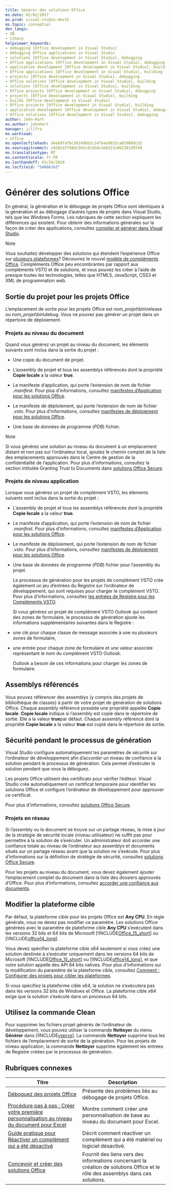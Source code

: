 ```yaml
---
title: Générer des solutions Office
ms.date: 02/02/2017
ms.prod: visual-studio-dev15
ms.topic: conceptual
dev_langs:
- VB
- CSharp
helpviewer_keywords:
- debugging [Office development in Visual Studio]
- debugging Office applications in Visual Studio
- solutions [Office development in Visual Studio], debugging
- Office applications [Office development in Visual Studio], debugging
- application development [Office development in Visual Studio], building
- Office applications [Office development in Visual Studio], building
- projects [Office development in Visual Studio], debugging
- Office solutions [Office development in Visual Studio], building
- solutions [Office development in Visual Studio], building
- Office projects [Office development in Visual Studio], debugging
- projects [Office development in Visual Studio], building
- builds [Office development in Visual Studio]
- Office projects [Office development in Visual Studio], building
- application development [Office development in Visual Studio], debugging
- Office solutions [Office development in Visual Studio], debugging
author: John-Hart
ms.author: johnhart
manager: jillfra
ms.workload:
- office
ms.openlocfilehash: d4ab9fafbc56149bb1c1476ae9632ca81988dcd3
ms.sourcegitcommit: c0202a77d4dc562cdc55dc2e6223c062281d9749
ms.translationtype: MT
ms.contentlocale: fr-FR
ms.lasthandoff: 01/24/2019
ms.locfileid: "54866163"
---
```

# <a name="build-office-solutions"></a>Générer des solutions Office
  En général, la génération et le débogage de projets Office sont identiques à la génération et au débogage d’autres types de projets dans Visual Studio, tels que les Windows Forms. Les rubriques de cette section expliquent les différences qui existent. Pour obtenir des informations générales sur la façon de créer des applications, consultez [compiler et générer dans Visual Studio](../ide/compiling-and-building-in-visual-studio.md).

> [!NOTE]
>  Vous souhaitez développer des solutions qui étendent l’expérience Office sur [plusieurs plateformes](https://dev.office.com/add-in-availability)? Découvrez le nouvel [modèle de compléments Office](https://dev.office.com/docs/add-ins/overview/office-add-ins). Compléments Office peu encombrantes par rapport aux compléments VSTO et de solutions, et vous pouvez les créer à l’aide de presque toutes les technologies, telles que HTML5, JavaScript, CSS3 et XML de programmation web.

## <a name="project-output-for-office-projects"></a>Sortie du projet pour les projets Office
 L’emplacement de sortie pour les projets Office est *nom_projet*\bin\release ou *nom_projet*\bin\debug. Vous ne pouvez pas générer un projet dans un répertoire de déploiement.

### <a name="document-level-projects"></a>Projets au niveau du document
 Quand vous générez un projet au niveau du document, les éléments suivants sont inclus dans la sortie du projet :

-   Une copie du document de projet.

-   L’assembly de projet et tous les assemblys référencés dont la propriété **Copie locale** a la valeur **true**.

-   Le manifeste d’application, qui porte l’extension de nom de fichier *.manifest*. Pour plus d’informations, consultez [manifestes d’Application pour les solutions Office](../vsto/application-manifests-for-office-solutions.md).

-   Le manifeste de déploiement, qui porte l’extension de nom de fichier *.vsto*. Pour plus d’informations, consultez [manifestes de déploiement pour les solutions Office](../vsto/deployment-manifests-for-office-solutions.md).

-   Une base de données de programme (*PDB*) fichier.

> [!NOTE]
>  Si vous générez une solution au niveau du document à un emplacement distant et non pas sur l’ordinateur local, ajoutez le chemin complet de la liste des emplacements approuvés dans le Centre de gestion de la confidentialité de l’application. Pour plus d’informations, consultez la section intitulée Granting Trust to Documents dans [solutions Office Secure](../vsto/securing-office-solutions.md).

### <a name="application-level-projects"></a>Projets de niveau application
 Lorsque vous générez un projet de complément VSTO, les éléments suivants sont inclus dans la sortie du projet :

- L’assembly de projet et tous les assemblys référencés dont la propriété **Copie locale** a la valeur **true**.

- Le manifeste d’application, qui porte l’extension de nom de fichier *.manifest*. Pour plus d’informations, consultez [manifestes d’Application pour les solutions Office](../vsto/application-manifests-for-office-solutions.md).

- Le manifeste de déploiement, qui porte l’extension de nom de fichier *.vsto*. Pour plus d’informations, consultez [manifestes de déploiement pour les solutions Office](../vsto/deployment-manifests-for-office-solutions.md).

- Une base de données de programme (*PDB*) fichier pour l’assembly du projet.

  Le processus de génération pour les projets de complément VSTO crée également un jeu d’entrées du Registre sur l’ordinateur de développement, qui sont requises pour charger le complément VSTO. Pour plus d’informations, consultez [les entrées de Registre pour les Compléments VSTO](../vsto/registry-entries-for-vsto-add-ins.md).

  Si vous générez un projet de complément VSTO Outlook qui contient des zones de formulaire, le processus de génération ajoute les informations supplémentaires suivantes dans le Registre :

- une clé pour chaque classe de message associée à une ou plusieurs zones de formulaire,

- une entrée pour chaque zone de formulaire et une valeur associée représentant le nom du complément VSTO Outlook.

  Outlook a besoin de ces informations pour charger les zones de formulaire.

## <a name="referenced-assemblies"></a>Assemblys référencés
 Vous pouvez référencer des assemblys (y compris des projets de bibliothèque de classes) à partir de votre projet de génération de solutions Office. Chaque assembly référencé possède une propriété appelée **Copie locale**. **Copie locale** indique si l’assembly est copié dans le répertoire de sortie. Elle a la valeur **true**par défaut. Chaque assembly référencé dont la propriété **Copie locale** a la valeur **true** est copié dans le répertoire de sortie.

## <a name="security-during-the-build-process"></a>Sécurité pendant le processus de génération
 Visual Studio configure automatiquement les paramètres de sécurité sur l’ordinateur de développement afin d’accorder un niveau de confiance à la solution pendant le processus de génération. Cela permet d’exécuter la solution pendant que vous la déboguez.

 Les projets Office utilisent des certificats pour vérifier l’éditeur. Visual Studio crée automatiquement un certificat temporaire pour identifier les solutions Office et configure l’ordinateur de développement pour approuver ce certificat.

 Pour plus d’informations, consultez [solutions Office Secure](../vsto/securing-office-solutions.md).

### <a name="network-projects"></a>Projets en réseau
 Si l’assembly ou le document se trouve sur un partage réseau, la mise à jour de la stratégie de sécurité locale (niveau utilisateur) ne suffit pas pour permettre à la solution de s’exécuter. Un administrateur doit accorder une confiance totale au niveau de l’ordinateur aux assemblys et documents situés sur un partage réseau avant que la solution ne s’exécute. Pour plus d’informations sur la définition de stratégie de sécurité, consultez [solutions Office Secure](../vsto/securing-office-solutions.md).

 Pour les projets au niveau du document, vous devez également ajouter l’emplacement complet du document dans la liste des dossiers approuvés d’Office. Pour plus d’informations, consultez [accorder une confiance aux documents](../vsto/granting-trust-to-documents.md).

## <a name="change-the-platform-target"></a>Modifier la plateforme cible
 Par défaut, la plateforme cible pour les projets Office est **Any CPU**. En règle générale, vous ne devez pas modifier ce paramètre. Les solutions Office générées avec le paramètre de plateforme cible **Any CPU** s’exécutent dans les versions 32 bits et 64 bits de Microsoft [!INCLUDE[Office_15_short](../vsto/includes/office-15-short-md.md)] ou [!INCLUDE[office14_long](../vsto/includes/office14-long-md.md)].

 Vous devez spécifier la plateforme cible x64 seulement si vous créez une solution destinée à s’exécuter uniquement dans les versions 64 bits de Microsoft [!INCLUDE[Office_15_short](../vsto/includes/office-15-short-md.md)] ou [!INCLUDE[office14_long](../vsto/includes/office14-long-md.md)], et que votre solution appelle des API 64 bits natives. Pour plus d’informations sur la modification du paramètre de la plateforme cible, consultez [Comment : Configurer des projets pour cibler les plateformes](../ide/how-to-configure-projects-to-target-platforms.md).

 Si vous spécifiez la plateforme cible x64, la solution ne s’exécutera pas dans les versions 32 bits de Windows et Office. La plateforme cible x64 exige que la solution s’exécute dans un processus 64 bits.

## <a name="use-the-clean-command"></a>Utilisez la commande Clean
 Pour supprimer les fichiers projet générés de l’ordinateur de développement, vous pouvez utiliser la commande **Nettoyer** du menu **Générer** dans [!INCLUDE[vsprvs](../sharepoint/includes/vsprvs-md.md)]. La commande **Nettoyer** supprime tous les fichiers de l’emplacement de sortie de la génération. Pour les projets de niveau application, la commande **Nettoyer** supprime également les entrées de Registre créées par le processus de génération.

## <a name="related-topics"></a>Rubriques connexes

|Titre|Description|
|-----------|-----------------|
|[Déboguez des projets Office](../vsto/debugging-office-projects.md)|Présente des problèmes liés au débogage de projets Office.|
|[Procédure pas à pas : Créer votre première personnalisation au niveau du document pour Excel](../vsto/walkthrough-creating-your-first-document-level-customization-for-excel.md)|Montre comment créer une personnalisation de base au niveau du document pour Excel.|
|[Guide pratique pour Réactiver un complément qui a été désactivé](../vsto/how-to-re-enable-a-vsto-add-in-that-has-been-disabled.md)|Décrit comment réactiver un complément qui a été matériel ou logiciel désactivé.|
|[Concevoir et créer des solutions Office](../vsto/designing-and-creating-office-solutions.md)|Fournit des liens vers des informations concernant la création de solutions Office et le rôle des assemblys dans ces solutions.|